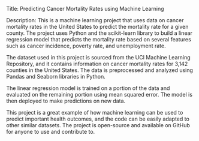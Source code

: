 Title: Predicting Cancer Mortality Rates using Machine Learning

Description: This is a machine learning project that uses data on cancer mortality rates in the United States to predict the mortality rate for a given county. The project uses Python and the scikit-learn library to build a linear regression model that predicts the mortality rate based on several features such as cancer incidence, poverty rate, and unemployment rate.

The dataset used in this project is sourced from the UCI Machine Learning Repository, and it contains information on cancer mortality rates for 3,142 counties in the United States. The data is preprocessed and analyzed using Pandas and Seaborn libraries in Python.

The linear regression model is trained on a portion of the data and evaluated on the remaining portion using mean squared error. The model is then deployed to make predictions on new data.

This project is a great example of how machine learning can be used to predict important health outcomes, and the code can be easily adapted to other similar datasets. The project is open-source and available on GitHub for anyone to use and contribute to.
